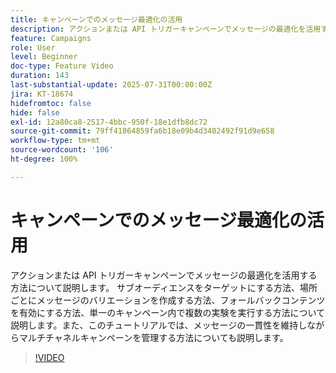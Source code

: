 ```yaml
---
title: キャンペーンでのメッセージ最適化の活用
description: アクションまたは API トリガーキャンペーンでメッセージの最適化を活用する方法について説明します。 サブオーディエンスをターゲットにする方法、場所ごとにメッセージのバリエーションを作成する方法、フォールバックコンテンツを有効にする方法、単一のキャンペーン内で複数の実験を実行する方法について説明します。また、このチュートリアルでは、メッセージの一貫性を維持しながらマルチチャネルキャンペーンを管理する方法についても説明します。
feature: Campaigns
role: User
level: Beginner
doc-type: Feature Video
duration: 143
last-substantial-update: 2025-07-31T00:00:00Z
jira: KT-18674
hidefromtoc: false
hide: false
exl-id: 12a80ca8-2517-4bbc-950f-18e1dfb8dc72
source-git-commit: 79ff41864859fa6b18e09b4d3402492f91d9e658
workflow-type: tm+mt
source-wordcount: '106'
ht-degree: 100%

---
```


# キャンペーンでのメッセージ最適化の活用

アクションまたは API トリガーキャンペーンでメッセージの最適化を活用する方法について説明します。 サブオーディエンスをターゲットにする方法、場所ごとにメッセージのバリエーションを作成する方法、フォールバックコンテンツを有効にする方法、単一のキャンペーン内で複数の実験を実行する方法について説明します。また、このチュートリアルでは、メッセージの一貫性を維持しながらマルチチャネルキャンペーンを管理する方法についても説明します。

>[!VIDEO](https://video.tv.adobe.com/v/3470368/?learn=on&enablevpops)

